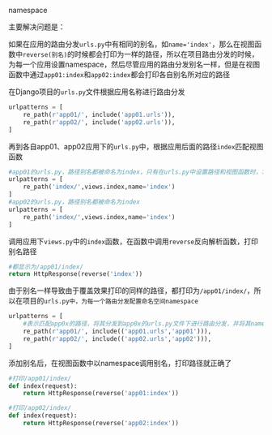 namespace

主要解决问题是：

如果在应用的路由分发`urls.py`中有相同的别名，如`name='index'`，那么在视图函数中`reverse(别名)`的时候都会打印为一样的路径，所以在项目路由分发的时候，为每一个应用设置namespace，然后尽管应用的路由分发别名一样，但是在视图函数中通过`app01:index`和`app02:index`都会打印各自别名所对应的路径

在Django项目的`urls.py`文件根据应用名称进行路由分发

```python
urlpatterns = [
    re_path(r'app01/', include('app01.urls')),
    re_path(r'app02/', include('app02.urls')),
]
```

再到各自app01、app02应用下的`urls.py`中，根据应用后面的路径`index`匹配视图函数

```python
#app01的urls.py，路径别名都被命名为index，只有在urls.py中设置路径和视图函数时，才去设置别名
urlpatterns = [
    re_path('index/',views.index,name='index')
]
#app02的urls.py，路径别名都被命名为index
urlpatterns = [
    re_path('index/',views.index,name='index')
]
```

调用应用下`views.py`中的`index`函数，在函数中调用`reverse`反向解析函数，打印别名路径

```python
#都显示为/app01/index/
return HttpResponse(reverse('index'))
```

由于别名一样导致由于覆盖效果打印的同样的路径，都打印为`/app01/index/`，所以在项目的`urls.py中，为每一个路由分发配置命名空间namespace`

```python
urlpatterns = [
    #表示匹配app0x的路径，将其分发到app0x的urls.py文件下进行路由分发，并将其namespace设置为app0x
    re_path(r'app01/', include(('app01.urls','app01'))),
    re_path(r'app02/', include(('app02.urls','app02'))),
]
```

添加别名后，在视图函数中以namespace调用别名，打印路径就正确了

```python
#打印/app01/index/
def index(request):
    return HttpResponse(reverse('app01:index'))

#打印/app02/index/
def index(request):
    return HttpResponse(reverse('app02:index'))
```